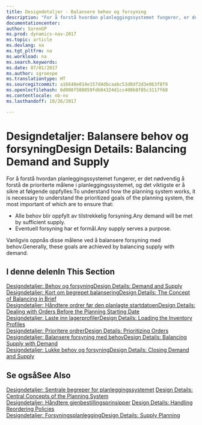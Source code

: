```yaml
---
title: Designdetaljer - Balansere behov og forsyning
description: "For å forstå hvordan planleggingssystemet fungerer, er det nødvendig å forstå de prioriterte målene i planleggingssystemet."
documentationcenter: 
author: SorenGP
ms.prod: dynamics-nav-2017
ms.topic: article
ms.devlang: na
ms.tgt_pltfrm: na
ms.workload: na
ms.search.keywords: 
ms.date: 07/01/2017
ms.author: sgroespe
ms.translationtype: HT
ms.sourcegitcommit: a16640e014e157d4dbcaabc53d0df2d3e063f8f9
ms.openlocfilehash: 6d008f508059fdb04324d1cc400b8f85c3117f68
ms.contentlocale: nb-no
ms.lasthandoff: 10/26/2017

---
```

# <a name="design-details-balancing-demand-and-supply"></a><span data-ttu-id="dda21-103">Designdetaljer: Balansere behov og forsyning</span><span class="sxs-lookup"><span data-stu-id="dda21-103">Design Details: Balancing Demand and Supply</span></span>
<span data-ttu-id="dda21-104">For å forstå hvordan planleggingssystemet fungerer, er det nødvendig å forstå de prioriterte målene i planleggingssystemet, og det viktigste er å sikre at følgende oppfylles:</span><span class="sxs-lookup"><span data-stu-id="dda21-104">To understand how the planning system works, it is necessary to understand the prioritized goals of the planning system, the most important of which are to ensure that:</span></span>  

- <span data-ttu-id="dda21-105">Alle behov blir oppfylt av tilstrekkelig forsyning.</span><span class="sxs-lookup"><span data-stu-id="dda21-105">Any demand will be met by sufficient supply.</span></span>  
- <span data-ttu-id="dda21-106">Eventuell forsyning har et formål.</span><span class="sxs-lookup"><span data-stu-id="dda21-106">Any supply serves a purpose.</span></span>  

<span data-ttu-id="dda21-107">Vanligvis oppnås disse målene ved å balansere forsyning med behov.</span><span class="sxs-lookup"><span data-stu-id="dda21-107">Generally, these goals are achieved by balancing supply with demand.</span></span>  

## <a name="in-this-section"></a><span data-ttu-id="dda21-108">I denne delen</span><span class="sxs-lookup"><span data-stu-id="dda21-108">In This Section</span></span>  
[<span data-ttu-id="dda21-109">Designdetaljer: Behov og forsyning</span><span class="sxs-lookup"><span data-stu-id="dda21-109">Design Details: Demand and Supply</span></span>](design-details-demand-and-supply.md)  
[<span data-ttu-id="dda21-110">Designdetaljer: Kort om begrepet balansering</span><span class="sxs-lookup"><span data-stu-id="dda21-110">Design Details: The Concept of Balancing in Brief</span></span>](design-details-the-concept-of-balancing-in-brief.md)  
[<span data-ttu-id="dda21-111">Designdetaljer: Håndtere ordrer før den planlagte startdatoen</span><span class="sxs-lookup"><span data-stu-id="dda21-111">Design Details: Dealing with Orders Before the Planning Starting Date</span></span>](design-details-dealing-with-orders-before-the-planning-starting-date.md)  
[<span data-ttu-id="dda21-112">Designdetaljer: Laste inn lagerprofiler</span><span class="sxs-lookup"><span data-stu-id="dda21-112">Design Details: Loading the Inventory Profiles</span></span>](design-details-loading-the-inventory-profiles.md)  
[<span data-ttu-id="dda21-113">Designdetaljer: Prioritere ordrer</span><span class="sxs-lookup"><span data-stu-id="dda21-113">Design Details: Prioritizing Orders</span></span>](design-details-prioritizing-orders.md)  
[<span data-ttu-id="dda21-114">Designdetaljer: Balansere forsyning med behov</span><span class="sxs-lookup"><span data-stu-id="dda21-114">Design Details: Balancing Supply with Demand</span></span>](design-details-balancing-supply-with-demand.md)  
[<span data-ttu-id="dda21-115">Designdetaljer: Lukke behov og forsyning</span><span class="sxs-lookup"><span data-stu-id="dda21-115">Design Details: Closing Demand and Supply</span></span>](design-details-closing-demand-and-supply.md)  

## <a name="see-also"></a><span data-ttu-id="dda21-116">Se også</span><span class="sxs-lookup"><span data-stu-id="dda21-116">See Also</span></span>  
<span data-ttu-id="dda21-117">[Designdetaljer: Sentrale begreper for planleggingssystemet](design-details-central-concepts-of-the-planning-system.md) </span><span class="sxs-lookup"><span data-stu-id="dda21-117">[Design Details: Central Concepts of the Planning System](design-details-central-concepts-of-the-planning-system.md) </span></span>  
<span data-ttu-id="dda21-118">[Designdetaljer: Håndtere gjenbestillingsprinsipper](design-details-handling-reordering-policies.md) </span><span class="sxs-lookup"><span data-stu-id="dda21-118">[Design Details: Handling Reordering Policies](design-details-handling-reordering-policies.md) </span></span>  
[<span data-ttu-id="dda21-119">Designdetaljer: Forsyningsplanlegging</span><span class="sxs-lookup"><span data-stu-id="dda21-119">Design Details: Supply Planning</span></span>](design-details-supply-planning.md)

